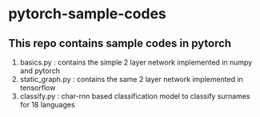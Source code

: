 # pytorch-sample-codes
## This repo contains sample codes in pytorch

1. basics.py : contains the simple 2 layer network implemented in numpy and  pytorch
2. static_graph.py : contains the same 2 layer network implemented in tensorflow
3. classify.py : char-rnn based classification model to classify surnames for 18 languages